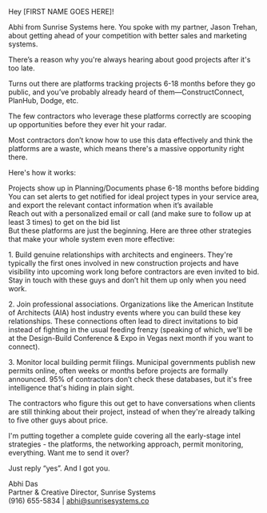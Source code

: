   
Hey \[FIRST NAME GOES HERE\]\!

Abhi from Sunrise Systems here. You spoke with my partner, Jason Trehan, about getting ahead of your competition with better sales and marketing systems.

There’s a reason why you're always hearing about good projects after it's too late.

Turns out there are platforms tracking projects 6-18 months before they go public, and you’ve probably already heard of them—ConstructConnect, PlanHub, Dodge, etc.

The few contractors who leverage these platforms correctly are scooping up opportunities before they ever hit your radar.

Most contractors don’t know how to use this data effectively and think the platforms are a waste, which means there's a massive opportunity right there.

Here's how it works:

Projects show up in Planning/Documents phase 6-18 months before bidding  
You can set alerts to get notified for ideal project types in your service area, and export the relevant contact information when it’s available  
Reach out with a personalized email or call (and make sure to follow up at least 3 times) to get on the bid list  
But these platforms are just the beginning. Here are three other strategies that make your whole system even more effective:

1\. Build genuine relationships with architects and engineers. They're typically the first ones involved in new construction projects and have visibility into upcoming work long before contractors are even invited to bid. Stay in touch with these guys and don’t hit them up only when you need work.

2\. Join professional associations. Organizations like the American Institute of Architects (AIA) host industry events where you can build these key relationships. These connections often lead to direct invitations to bid instead of fighting in the usual feeding frenzy (speaking of which, we'll be at the Design-Build Conference & Expo in Vegas next month if you want to connect).

3\. Monitor local building permit filings. Municipal governments publish new permits online, often weeks or months before projects are formally announced. 95% of contractors don’t check these databases, but it's free intelligence that's hiding in plain sight.

The contractors who figure this out get to have conversations when clients are still thinking about their project, instead of when they're already talking to five other guys about price.

I'm putting together a complete guide covering all the early-stage intel strategies \- the platforms, the networking approach, permit monitoring, everything. Want me to send it over?

Just reply “yes”. And I got you.

Abhi Das​  
Partner & Creative Director, Sunrise Systems  
(916) 655-5834 | abhi@sunrisesystems.co  
